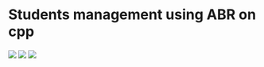 # Students management using ABR on cpp
<img align="center"  src="partie1.JPG" />
<img align="center"  src="partie2.JPG" />
<img align="center"  src="partie3.JPG" />

